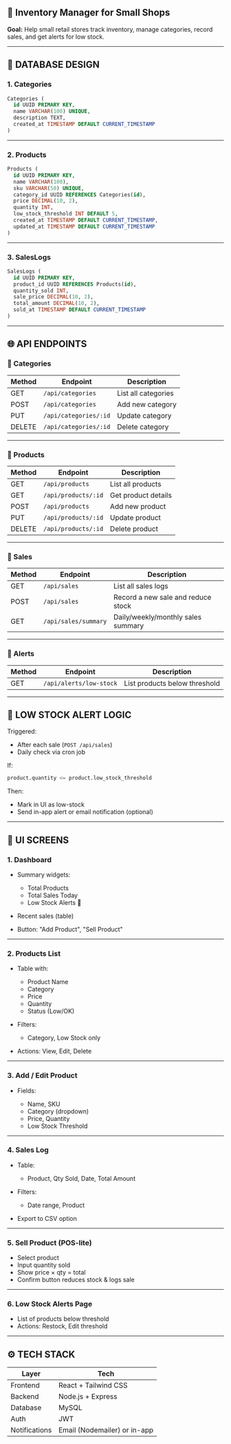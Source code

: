 ## 🛒 Inventory Manager for Small Shops

**Goal:** Help small retail stores track inventory, manage categories, record sales, and get alerts for low stock.

---

## 🧱 DATABASE DESIGN

### 1. **Categories**

```sql
Categories (
  id UUID PRIMARY KEY,
  name VARCHAR(100) UNIQUE,
  description TEXT,
  created_at TIMESTAMP DEFAULT CURRENT_TIMESTAMP
)
```

---

### 2. **Products**

```sql
Products (
  id UUID PRIMARY KEY,
  name VARCHAR(100),
  sku VARCHAR(50) UNIQUE,
  category_id UUID REFERENCES Categories(id),
  price DECIMAL(10, 2),
  quantity INT,
  low_stock_threshold INT DEFAULT 5,
  created_at TIMESTAMP DEFAULT CURRENT_TIMESTAMP,
  updated_at TIMESTAMP DEFAULT CURRENT_TIMESTAMP
)
```

---

### 3. **SalesLogs**

```sql
SalesLogs (
  id UUID PRIMARY KEY,
  product_id UUID REFERENCES Products(id),
  quantity_sold INT,
  sale_price DECIMAL(10, 2),
  total_amount DECIMAL(10, 2),
  sold_at TIMESTAMP DEFAULT CURRENT_TIMESTAMP
)
```

---

## 🌐 API ENDPOINTS

### 🔹 Categories

| Method | Endpoint              | Description         |
| ------ | --------------------- | ------------------- |
| GET    | `/api/categories`     | List all categories |
| POST   | `/api/categories`     | Add new category    |
| PUT    | `/api/categories/:id` | Update category     |
| DELETE | `/api/categories/:id` | Delete category     |

---

### 🔹 Products

| Method | Endpoint            | Description         |
| ------ | ------------------- | ------------------- |
| GET    | `/api/products`     | List all products   |
| GET    | `/api/products/:id` | Get product details |
| POST   | `/api/products`     | Add new product     |
| PUT    | `/api/products/:id` | Update product      |
| DELETE | `/api/products/:id` | Delete product      |

---

### 🔹 Sales

| Method | Endpoint             | Description                        |
| ------ | -------------------- | ---------------------------------- |
| GET    | `/api/sales`         | List all sales logs                |
| POST   | `/api/sales`         | Record a new sale and reduce stock |
| GET    | `/api/sales/summary` | Daily/weekly/monthly sales summary |

---

### 🔹 Alerts

| Method | Endpoint                | Description                   |
| ------ | ----------------------- | ----------------------------- |
| GET    | `/api/alerts/low-stock` | List products below threshold |

---

## 🔔 LOW STOCK ALERT LOGIC

Triggered:

* After each sale (`POST /api/sales`)
* Daily check via cron job

If:

```sql
product.quantity <= product.low_stock_threshold
```

Then:

* Mark in UI as low-stock
* Send in-app alert or email notification (optional)

---

## 🎨 UI SCREENS

### 1. **Dashboard**

* Summary widgets:

  * Total Products
  * Total Sales Today
  * Low Stock Alerts 🔔
* Recent sales (table)
* Button: "Add Product", "Sell Product"

---

### 2. **Products List**

* Table with:

  * Product Name
  * Category
  * Price
  * Quantity
  * Status (Low/OK)
* Filters:

  * Category, Low Stock only
* Actions: View, Edit, Delete

---

### 3. **Add / Edit Product**

* Fields:

  * Name, SKU
  * Category (dropdown)
  * Price, Quantity
  * Low Stock Threshold

---

### 4. **Sales Log**

* Table:

  * Product, Qty Sold, Date, Total Amount
* Filters:

  * Date range, Product
* Export to CSV option

---

### 5. **Sell Product (POS-lite)**

* Select product
* Input quantity sold
* Show price × qty = total
* Confirm button reduces stock & logs sale

---

### 6. **Low Stock Alerts Page**

* List of products below threshold
* Actions: Restock, Edit threshold

---

## ⚙️ TECH STACK

| Layer         | Tech                         |
| ------------- | ---------------------------- |
| Frontend      | React + Tailwind CSS         |
| Backend       | Node.js + Express            |
| Database      | MySQL                        |
| Auth          | JWT                          |
| Notifications | Email (Nodemailer) or in-app |

